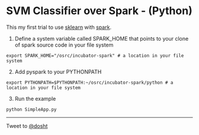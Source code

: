 SVM Classifier over Spark - (Python)
========================================

This my first trial to use [sklearn](http://scikit-learn.org/stable/) with [spark](http://spark.incubator.apache.org/).

1. Define a system variable called SPARK_HOME that points to your clone of spark source code in your file system
```
export SPARK_HOME="/osrc/incubator-spark" # a location in your file system
```

2. Add pyspark to your PYTHONPATH
```
export PYTHONPATH=$PYTHONPATH:~/osrc/incubator-spark/python # a location in your file system
```

3. Run the example
```
python SimpleApp.py
```

-----------------------------

Tweet to [@dosht](https://twitter.com/intent/tweet?screen_name=dosht)
